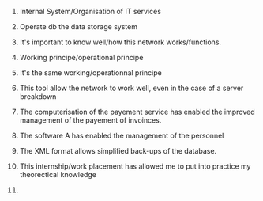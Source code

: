 1) Internal System/Organisation of IT services
2) Operate db the data storage system
3) It's important to know well/how this network works/functions.
4) Working principe/operational principe
5) It's the same working/operationnal principe
6) This tool allow the network to work well, even in the case of a server breakdown

1) The computerisation of the payement service has enabled the improved management of the payement of invoinces.
2) The software A has enabled the management of the personnel
3) The XML format allows simplified back-ups of the database.
4) This internship/work placement has allowed me to put into practice my theorectical knowledge
5) 